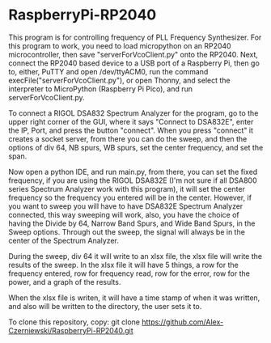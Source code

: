 # RaspberryPi-RP2040
This program is for controlling frequency of PLL Frequency Synthesizer.
For this program to work, you need to load micropython on an RP2040 microcontroller, then save "serverForVcoClient.py" onto the RP2040.
Next, connect the RP2040 based device to a USB port of a Raspberry Pi, then go to, either, PuTTY and open /dev/ttyACM0, run the command execFile("serverForVcoClient.py"), or open Thonny, and select the interpreter to MicroPython (Raspberry Pi Pico), and run serverForVcoClient.py.

To connect a RIGOL DSA832 Spectrum Analyzer for the program, go to the upper right corner of the GUI, where it says "Connect to DSA832E", enter the IP, Port, and press the button "connect". When you press "connect" it creates a socket server, from there you can do the sweep, and then the options of div 64, NB spurs, WB spurs, set the center frequency, and set the span.

Now open a python IDE, and run main.py, from there, you can set the fixed frequency, if you are using the RIGOL DSA832E (I'm not sure if all DSA800 series Spectrum Analyzer work with this program), it will set the center frequency so the frequency you entered will be in the center. However, if you want to sweep you will have to have DSA832E Spectrum Analyzer connected, this way sweeping will work, also, you have the choice of having the Divide by 64, Narrow Band Spurs, and Wide Band Spurs, in the Sweep options. Through out the sweep, the signal will always be in the center of the Spectrum Analyzer.

During the sweep, div 64 it will write to an xlsx file, the xlsx file will write the results of the sweep. In the xlsx file it will have 5 things, a row for the frequency entered, row for frequency read, row for the error, row for the power, and a graph of the results.

When the xlsx file is writen, it will have a time stamp of when it was written, and also will be written to the directory, the user sets it to.

To clone this repository, copy: git clone https://github.com/Alex-Czerniewski/RaspberryPi-RP2040.git
